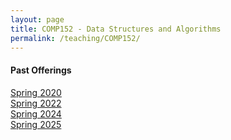 ```yaml
---
layout: page
title: COMP152 - Data Structures and Algorithms 
permalink: /teaching/COMP152/
---
```




#### Past Offerings

[Spring 2020](/teaching/COMP152/sp20/)<br>
[Spring 2022](/teaching/COMP152/sp22/)<br>
[Spring 2024](/teaching/COMP152/sp24/)<br>
[Spring 2025](/teaching/COMP152/sp25/)<br>
